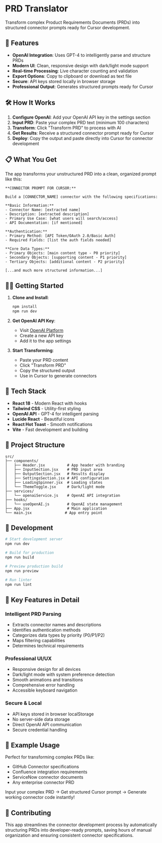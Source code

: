 # PRD Translator

Transform complex Product Requirements Documents (PRDs) into structured connector prompts ready for Cursor development.

## 🚀 Features

- **OpenAI Integration**: Uses GPT-4 to intelligently parse and structure PRDs
- **Modern UI**: Clean, responsive design with dark/light mode support
- **Real-time Processing**: Live character counting and validation
- **Export Options**: Copy to clipboard or download as text file
- **Secure**: API keys stored locally in browser storage
- **Professional Output**: Generates structured prompts ready for Cursor

## 🛠️ How It Works

1. **Configure OpenAI**: Add your OpenAI API key in the settings section
2. **Input PRD**: Paste your complex PRD text (minimum 100 characters)
3. **Transform**: Click "Transform PRD" to process with AI
4. **Get Results**: Receive a structured connector prompt ready for Cursor
5. **Deploy**: Copy the output and paste directly into Cursor for connector development

## 📋 What You Get

The app transforms your unstructured PRD into a clean, organized prompt like this:

```
**CONNECTOR PROMPT FOR CURSOR:**

Build a [CONNECTOR_NAME] connector with the following specifications:

**Basic Information:**
- Connector Name: [extracted name]
- Description: [extracted description]
- Primary Use Case: [what users will search/access]
- API Documentation: [if mentioned]

**Authentication:**
- Primary Method: [API Token/OAuth 2.0/Basic Auth]
- Required Fields: [list the auth fields needed]

**Core Data Types:**
- Primary Objects: [main content type - P0 priority]
- Secondary Objects: [supporting content - P1 priority]
- Tertiary Objects: [additional content - P2 priority]

[...and much more structured information...]
```

## 🏃‍♂️ Getting Started

1. **Clone and Install**:
   ```bash
   npm install
   npm run dev
   ```

2. **Get OpenAI API Key**:
   - Visit [OpenAI Platform](https://platform.openai.com/api-keys)
   - Create a new API key
   - Add it to the app settings

3. **Start Transforming**:
   - Paste your PRD content
   - Click "Transform PRD"
   - Copy the structured output
   - Use in Cursor to generate connectors

## 🎨 Tech Stack

- **React 18** - Modern React with hooks
- **Tailwind CSS** - Utility-first styling
- **OpenAI API** - GPT-4 for intelligent parsing
- **Lucide React** - Beautiful icons
- **React Hot Toast** - Smooth notifications
- **Vite** - Fast development and building

## 📁 Project Structure

```
src/
├── components/
│   ├── Header.jsx          # App header with branding
│   ├── InputSection.jsx    # PRD input area
│   ├── OutputSection.jsx   # Results display
│   ├── SettingsSection.jsx # API configuration
│   ├── LoadingSpinner.jsx  # Loading states
│   └── ThemeToggle.jsx     # Dark/light mode
├── services/
│   └── openaiService.js    # OpenAI API integration
├── hooks/
│   └── useOpenAI.js        # OpenAI state management
├── App.jsx                 # Main application
└── main.jsx               # App entry point
```

## 🔧 Development

```bash
# Start development server
npm run dev

# Build for production
npm run build

# Preview production build
npm run preview

# Run linter
npm run lint
```

## 🌟 Key Features in Detail

### Intelligent PRD Parsing
- Extracts connector names and descriptions
- Identifies authentication methods
- Categorizes data types by priority (P0/P1/P2)
- Maps filtering capabilities
- Determines technical requirements

### Professional UI/UX
- Responsive design for all devices
- Dark/light mode with system preference detection
- Smooth animations and transitions
- Comprehensive error handling
- Accessible keyboard navigation

### Secure & Local
- API keys stored in browser localStorage
- No server-side data storage
- Direct OpenAI API communication
- Secure credential handling

## 📝 Example Usage

Perfect for transforming complex PRDs like:
- GitHub Connector specifications
- Confluence integration requirements
- ServiceNow connector documents
- Any enterprise connector PRD

Input your complex PRD → Get structured Cursor prompt → Generate working connector code instantly!

## 🤝 Contributing

This app streamlines the connector development process by automatically structuring PRDs into developer-ready prompts, saving hours of manual organization and ensuring consistent connector specifications.
